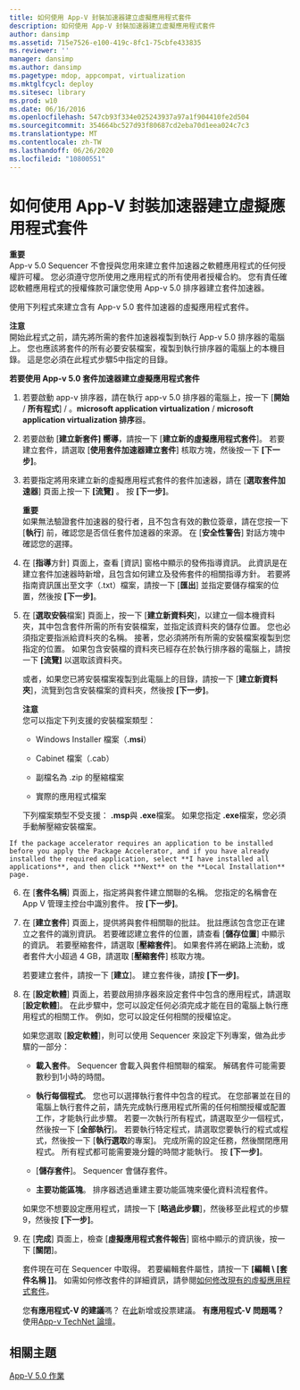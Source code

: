 ```yaml
---
title: 如何使用 App-V 封裝加速器建立虛擬應用程式套件
description: 如何使用 App-V 封裝加速器建立虛擬應用程式套件
author: dansimp
ms.assetid: 715e7526-e100-419c-8fc1-75cbfe433835
ms.reviewer: ''
manager: dansimp
ms.author: dansimp
ms.pagetype: mdop, appcompat, virtualization
ms.mktglfcycl: deploy
ms.sitesec: library
ms.prod: w10
ms.date: 06/16/2016
ms.openlocfilehash: 547cb93f334e025243937a97a1f904410fe2d504
ms.sourcegitcommit: 354664bc527d93f80687cd2eba70d1eea024c7c3
ms.translationtype: MT
ms.contentlocale: zh-TW
ms.lasthandoff: 06/26/2020
ms.locfileid: "10800551"
---
```

# 如何使用 App-V 封裝加速器建立虛擬應用程式套件


**重要**  
App-v 5.0 Sequencer 不會授與您用來建立套件加速器之軟體應用程式的任何授權許可權。 您必須遵守您所使用之應用程式的所有使用者授權合約。 您有責任確認軟體應用程式的授權條款可讓您使用 App-v 5.0 排序器建立套件加速器。



使用下列程式來建立含有 App-v 5.0 套件加速器的虛擬應用程式套件。

**注意**  
開始此程式之前，請先將所需的套件加速器複製到執行 App-v 5.0 排序器的電腦上。 您也應該將套件的所有必要安裝檔案，複製到執行排序器的電腦上的本機目錄。 這是您必須在此程式步驟5中指定的目錄。



**若要使用 App-v 5.0 套件加速器建立虛擬應用程式套件**

1.  若要啟動 app-v 排序器，請在執行 app-v 5.0 排序器的電腦上，按一下 [**開始**  /  **所有程式**]  /  。**microsoft application virtualization**  /  **microsoft application virtualization 排序**器。

2.  若要啟動 [**建立新套件] 嚮導**，請按一下 [**建立新的虛擬應用程式套件**]。 若要建立套件，請選取 [**使用套件加速器建立套件**] 核取方塊，然後按一下 **[下一步]**。

3.  若要指定將用來建立新的虛擬應用程式套件的套件加速器，請在 [**選取套件加速器**] 頁面上按一下 **[流覽]** 。 按 **\[下一步\]**。

    **重要**  
    如果無法驗證套件加速器的發行者，且不包含有效的數位簽章，請在您按一下 [**執行**] 前，確認您是否信任套件加速器的來源。 在 [**安全性警告**] 對話方塊中確認您的選擇。



4.  在 [**指導**方針] 頁面上，查看 [資訊] 窗格中顯示的發佈指導資訊。 此資訊是在建立套件加速器時新增，且包含如何建立及發佈套件的相關指導方針。 若要將指南資訊匯出至文字（.txt）檔案，請按一下 [**匯出**] 並指定要儲存檔案的位置，然後按 **[下一步]**。

5.  在 [**選取安裝**檔案] 頁面上，按一下 [**建立新資料夾**]，以建立一個本機資料夾，其中包含套件所需的所有安裝檔案，並指定該資料夾的儲存位置。 您也必須指定要指派給資料夾的名稱。 接著，您必須將所有所需的安裝檔案複製到您指定的位置。 如果包含安裝檔的資料夾已經存在於執行排序器的電腦上，請按一下 **[流覽]** 以選取該資料夾。

    或者，如果您已將安裝檔案複製到此電腦上的目錄，請按一下 [**建立新資料夾**]，流覽到包含安裝檔案的資料夾，然後按 **[下一步]**。

    **注意**  
    您可以指定下列支援的安裝檔案類型：

    -   Windows Installer 檔案（**.msi**）

    -   Cabinet 檔案（.cab）

    -   副檔名為 .zip 的壓縮檔案

    -   實際的應用程式檔案

    下列檔案類型不受支援： **.msp**與 **.exe**檔案。 如果您指定 **.exe**檔案，您必須手動解壓縮安裝檔案。



~~~
If the package accelerator requires an application to be installed before you apply the Package Accelerator, and if you have already installed the required application, select **I have installed all applications**, and then click **Next** on the **Local Installation** page.
~~~

6. 在 [**套件名稱**] 頁面上，指定將與套件建立關聯的名稱。 您指定的名稱會在 App V 管理主控台中識別套件。 按 **\[下一步\]**。

7. 在 [**建立套件**] 頁面上，提供將與套件相關聯的批註。 批註應該包含您正在建立之套件的識別資訊。 若要確認建立套件的位置，請查看 [**儲存位置**] 中顯示的資訊。 若要壓縮套件，請選取 [**壓縮套件**]。 如果套件將在網路上流動，或者套件大小超過 4 GB，請選取 [**壓縮套件**] 核取方塊。

   若要建立套件，請按一下 [**建立**]。 建立套件後，請按 **[下一步]**。

8. 在 [**設定軟體**] 頁面上，若要啟用排序器來設定套件中包含的應用程式，請選取 [**設定軟體**]。 在此步驟中，您可以設定任何必須完成才能在目的電腦上執行應用程式的相關工作。 例如，您可以設定任何相關的授權協定。

   如果您選取 [**設定軟體**]，則可以使用 Sequencer 來設定下列專案，做為此步驟的一部分：

   -   **載入套件**。 Sequencer 會載入與套件相關聯的檔案。 解碼套件可能需要數秒到1小時的時間。

   -   **執行每個程式**。 您也可以選擇執行套件中包含的程式。 在您部署並在目的電腦上執行套件之前，請先完成執行應用程式所需的任何相關授權或配置工作，才能執行此步驟。 若要一次執行所有程式，請選取至少一個程式，然後按一下 [**全部執行**]。 若要執行特定程式，請選取您要執行的程式或程式，然後按一下 [**執行選取**的專案]。 完成所需的設定任務，然後關閉應用程式。 所有程式都可能需要幾分鐘的時間才能執行。 按 **\[下一步\]**。

   -   [**儲存套件**]。 Sequencer 會儲存套件。

   -   **主要功能區塊**。 排序器透過重建主要功能區塊來優化資料流程套件。

   如果您不想要設定應用程式，請按一下 [**略過此步驟**]，然後移至此程式的步驟9，然後按 **[下一步]**。

9. 在 [**完成**] 頁面上，檢查 [**虛擬應用程式套件報告**] 窗格中顯示的資訊後，按一下 [**關閉**]。

   套件現在可在 Sequencer 中取得。 若要編輯套件屬性，請按一下 **[編輯 \ [套件名稱 \]]**。 如需如何修改套件的詳細資訊，請參閱[如何修改現有的虛擬應用程式套件](how-to-modify-an-existing-virtual-application-package-beta.md)。

   您**有應用程式-V 的建議**嗎？ 在[此](http://appv.uservoice.com/forums/280448-microsoft-application-virtualization)新增或投票建議。 **有應用程式-V 問題嗎？** 使用[App-v TechNet 論壇](https://social.technet.microsoft.com/Forums/home?forum=mdopappv)。

## 相關主題


[App-V 5.0 作業](operations-for-app-v-50.md)









